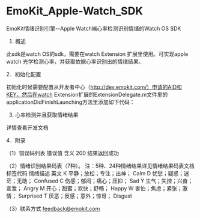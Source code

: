 # EmoKit_Apple-Watch_SDK
EmoKit情绪识别引擎--Apple Watch端心率检测识别情绪的Watch OS SDK

1. 概述

此sdk是watch OS的sdk，需要在watch Extension 扩展里使用。可实现apple watch 光学检测心率，并获取依据心率识别出的情绪结果。

2．初始化配置

初始化时候需要配置从开发者中心（http://dev.emokit.com/）申请的AID和KEY。然后在watch Extension扩展的ExtensionDelegate.m文件里的applicationDidFinishLaunching方法里添加如下代码：

3. 心率检测并且获取情绪结果

详情查看开发文档

4．附录

（1）错误码列表
错误值	含义
200	结果返回成功

（2）情绪识别结果码表（7种）。
注：5种、24种情绪结果详见情绪结果码表文档
标签代码	情绪描述	英文
K	平静；放松；专注；出神；	Calm
D	忧愁；疑惑；迷茫；无助；	Confused
C	伤感；郁闷；痛心；压抑；	Sad
Y	生气；失控；兴奋；宣泄；	Angry
M	开心；甜蜜；欢快；舒畅；	Happy
W	害怕；焦虑；紧张；激情；	Surprised
T	厌恶；反感；意外；惊讶；	Disgust
 

（3）联系方式
feedback@emokit.com
